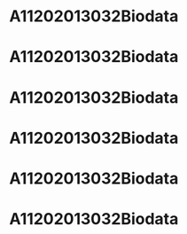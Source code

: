 # A11202013032Biodata
# A11202013032Biodata
# A11202013032Biodata
# A11202013032Biodata
# A11202013032Biodata
# A11202013032Biodata
